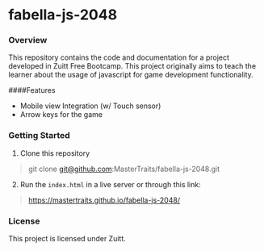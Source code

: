 # fabella-js-2048
### Overview
This repository contains the code and documentation for a project developed in Zuitt Free Bootcamp. This project originally aims to teach the learner about the usage of javascript for game development functionality. 

####Features
- Mobile view Integration (w/ Touch sensor)
- Arrow keys for the game

### Getting Started
1. Clone this repository
> git clone git@github.com:MasterTraits/fabella-js-2048.git
2. Run the `index.html` in a live server or through this link:
> https://mastertraits.github.io/fabella-js-2048/

### License
This project is licensed under Zuitt.
